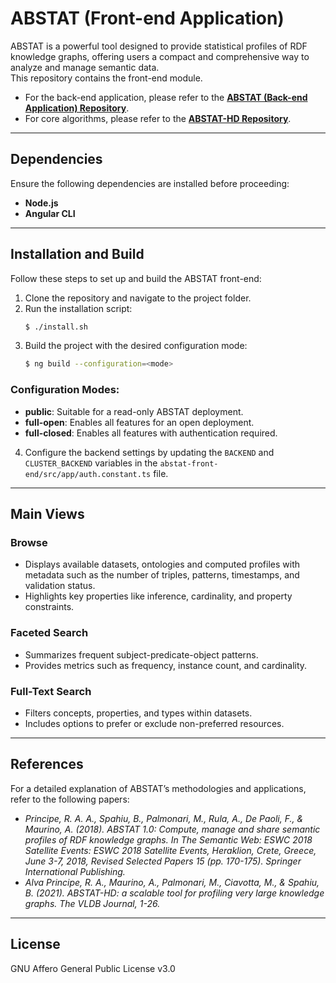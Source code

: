 # ABSTAT (Front-end Application)

ABSTAT is a powerful tool designed to provide statistical profiles of RDF knowledge graphs, offering users a compact and comprehensive way to analyze and manage semantic data.  
This repository contains the front-end module.  
- For the back-end application, please refer to the [**ABSTAT (Back-end Application) Repository**](https://bitbucket.org/disco_unimib/abstat).
- For core algorithms, please refer to the [**ABSTAT-HD Repository**](https://bitbucket.org/disco_unimib/abstat-distributed).

---

## Dependencies

Ensure the following dependencies are installed before proceeding:

- **Node.js**
- **Angular CLI**

---

## Installation and Build

Follow these steps to set up and build the ABSTAT front-end:

1. Clone the repository and navigate to the project folder.
2. Run the installation script:
   ```bash
   $ ./install.sh
   ```
3. Build the project with the desired configuration mode:
   ```bash
   $ ng build --configuration=<mode>
   ```
   

### Configuration Modes:
- **public**: Suitable for a read-only ABSTAT deployment.
- **full-open**: Enables all features for an open deployment.
- **full-closed**: Enables all features with authentication required.

4. Configure the backend settings by updating the `BACKEND` and `CLUSTER_BACKEND` variables in the `abstat-front-end/src/app/auth.constant.ts` file.

---

## Main Views

### Browse 
- Displays available datasets, ontologies and computed profiles with metadata such as the number of triples, patterns, timestamps, and validation status.
- Highlights key properties like inference, cardinality, and property constraints.

### Faceted Search
- Summarizes frequent subject-predicate-object patterns.
- Provides metrics such as frequency, instance count, and cardinality.

### Full-Text Search
- Filters concepts, properties, and types within datasets.
- Includes options to prefer or exclude non-preferred resources.
---

## References

For a detailed explanation of ABSTAT’s methodologies and applications, refer to the following papers:

- *Principe, R. A. A., Spahiu, B., Palmonari, M., Rula, A., De Paoli, F., & Maurino, A. (2018). ABSTAT 1.0: Compute, manage and share semantic profiles of RDF knowledge graphs. In The Semantic Web: ESWC 2018 Satellite Events: ESWC 2018 Satellite Events, Heraklion, Crete, Greece, June 3-7, 2018, Revised Selected Papers 15 (pp. 170-175). Springer International Publishing.*
- *Alva Principe, R. A., Maurino, A., Palmonari, M., Ciavotta, M., & Spahiu, B. (2021). ABSTAT-HD: a scalable tool for profiling very large knowledge graphs. The VLDB Journal, 1-26.*
---


## License

GNU Affero General Public License v3.0



